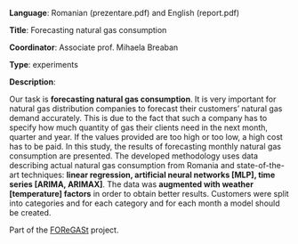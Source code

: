 **Language**: Romanian (prezentare.pdf) and English (report.pdf)

**Title**: Forecasting natural gas consumption

**Coordinator**: Associate prof. Mihaela Breaban

**Type**: experiments

**Description**:

Our task is **forecasting natural gas consumption**. It is very important for natural gas distribution companies to forecast their customers’ natural gas demand accurately. This is due to the fact that such a company has to specify how much quantity of gas their clients need in the next month, quarter and year. If the values provided are too high or too low, a high cost has to be paid. In this study, the results of forecasting monthly natural gas consumption are presented. The developed methodology uses data describing actual natural gas consumption from Romania and state-of-the-art techniques: **linear regression, artificial neural networks [MLP], time series [ARIMA, ARIMAX]**. The data was **augmented with weather [temperature] factors** in order to obtain better results. Customers were split into categories and for each category and for each month a model should be created.

Part of the [FOReGASt](https://profs.info.uaic.ro/~foregast/) project.
